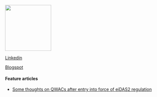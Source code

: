 <!--
![webcam-toy-foto5](https://github.com/defacto64/defacto64.github.io/assets/1590003/14317a05-6875-4924-987e-8345836913a4|width=150)
-->

<p><img src="https://github.com/defacto64/defacto64.github.io/assets/1590003/14317a05-6875-4924-987e-8345836913a4" width=150 height=150></p>

[Linkedin](https://www.linkedin.com/in/adrianosantoni/)

[Blogspot](https://pki-meditations.blogspot.com/)

#### Feature articles
* [Some thoughts on QWACs after entry into force of eiDAS2 regulation](https://www.clioedu.it/documenti/eventi-live-ondemand/rivista-elettronica/Rivista-elettronica-4_2024.pdf)
